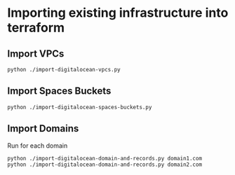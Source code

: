 # Importing existing infrastructure into terraform


## Import VPCs

```
python ./import-digitalocean-vpcs.py
```

## Import Spaces Buckets

```
python ./import-digitalocean-spaces-buckets.py
```


## Import Domains

Run for each domain

```
python ./import-digitalocean-domain-and-records.py domain1.com
python ./import-digitalocean-domain-and-records.py domain2.com
```
